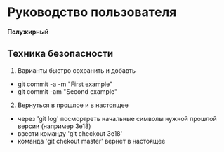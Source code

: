 # Руководство пользователя

**Полужирный**

## Техника безопасности

1. Варианты быстро сохранить и добавть

- git commit -a -m "First example"
- git commit -am "Second example"

2. Вернуться в прошлое и в настоящее

- через 'git log' посмортреть начальные символы нужной прошлой версии (например 3e18)
- ввести команду 'git checkout 3e18'
- команда 'git chekout master' вернет в настоящее